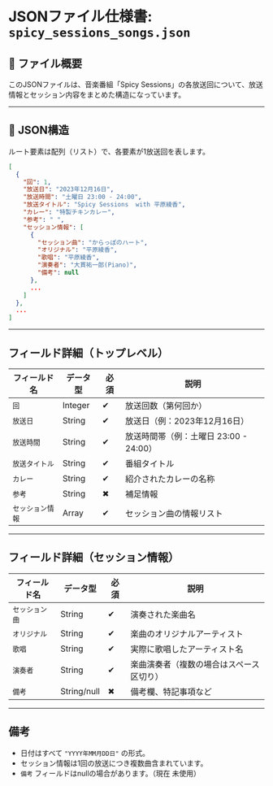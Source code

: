 # JSONファイル仕様書: `spicy_sessions_songs.json`

## 🔸 ファイル概要
このJSONファイルは、音楽番組「Spicy Sessions」の各放送回について、放送情報とセッション内容をまとめた構造になっています。

---

## 🔹 JSON構造
ルート要素は配列（リスト）で、各要素が1放送回を表します。

```json
[
  {
    "回": 1,
    "放送日": "2023年12月16日",
    "放送時間": "土曜日 23:00 - 24:00",
    "放送タイトル": "Spicy Sessions  with 平原綾香",
    "カレー": "特製チキンカレー",
    "参考": " ",
    "セッション情報": [
      {
        "セッション曲": "からっぽのハート",
        "オリジナル": "平原綾香",
        "歌唱": "平原綾香",
        "演奏者": "大貫祐一郎(Piano)",
        "備考": null
      },
      ...
    ]
  },
  ...
]
```

---

## フィールド詳細（トップレベル）

| フィールド名       | データ型   | 必須 | 説明                             |
|--------------------|------------|------|----------------------------------|
| `回`               | Integer    | ✔    | 放送回数（第何回か）            |
| `放送日`           | String     | ✔    | 放送日（例：2023年12月16日）    |
| `放送時間`         | String     | ✔    | 放送時間帯（例：土曜日 23:00 - 24:00） |
| `放送タイトル`     | String     | ✔    | 番組タイトル                     |
| `カレー`           | String     | ✔    | 紹介されたカレーの名称           |
| `参考`             | String     | ✖    | 補足情報                         |
| `セッション情報`   | Array      | ✔    | セッション曲の情報リスト         |

---

## フィールド詳細（セッション情報）

| フィールド名     | データ型   | 必須 | 説明                                 |
|------------------|------------|------|--------------------------------------|
| `セッション曲`   | String     | ✔    | 演奏された楽曲名                     |
| `オリジナル`     | String     | ✔    | 楽曲のオリジナルアーティスト         |
| `歌唱`           | String     | ✔    | 実際に歌唱したアーティスト名         |
| `演奏者`         | String     | ✔    | 楽曲演奏者（複数の場合はスペース区切り） |
| `備考`           | String/null| ✖    | 備考欄、特記事項など                 |

---

## 備考

- 日付はすべて `"YYYY年MM月DD日"` の形式。
- セッション情報は1回の放送につき複数曲含まれています。
- `備考` フィールドはnullの場合があります。（現在 未使用）


